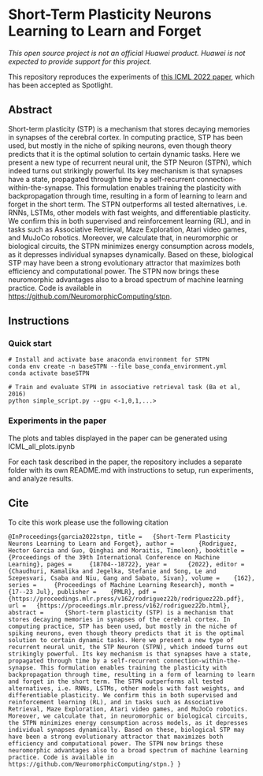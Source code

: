 # Short-Term Plasticity Neurons Learning to Learn and Forget
_This open source project is not an official Huawei product. Huawei is not expected to provide support for this project._

This repository reproduces the experiments of [this ICML 2022 paper](https://proceedings.mlr.press/v162/rodriguez22b.html), which has been accepted as Spotlight.

## Abstract
Short-term plasticity (STP) is a mechanism that stores decaying memories in synapses of the cerebral cortex. In computing practice, STP has been used, but mostly in the niche of spiking neurons, even though theory predicts that it is the optimal solution to certain dynamic tasks. Here we present a new type of recurrent neural unit, the STP Neuron (STPN), which indeed turns out strikingly powerful. Its key mechanism is that synapses have a state, propagated through time by a self-recurrent connection-within-the-synapse. This formulation enables training the plasticity with backpropagation through time, resulting in a form of learning to learn and forget in the short term. The STPN outperforms all tested alternatives, i.e. RNNs, LSTMs, other models with fast weights, and differentiable plasticity. We confirm this in both supervised and reinforcement learning (RL), and in tasks such as Associative Retrieval, Maze Exploration, Atari video games, and MuJoCo robotics. Moreover, we calculate that, in neuromorphic or biological circuits, the STPN minimizes energy consumption across models, as it depresses individual synapses dynamically. Based on these, biological STP may have been a strong evolutionary attractor that maximizes both efficiency and computational power. The STPN now brings these neuromorphic advantages also to a broad spectrum of machine learning practice.  Code is available in https://github.com/NeuromorphicComputing/stpn.

## Instructions
### Quick start
    # Install and activate base anaconda environment for STPN
    conda env create -n baseSTPN --file base_conda_environment.yml
    conda activate baseSTPN

    # Train and evaluate STPN in associative retrieval task (Ba et al, 2016)
    python simple_script.py --gpu <-1,0,1,...>

### Experiments in the paper
The plots and tables displayed in the paper can be generated using ICML_all_plots.ipynb

For each task described in the paper, the repository includes a separate folder with its own README.md with instructions to setup, run experiments, and analyze results.

## Cite
To cite this work please use the following citation

    @InProceedings{garcia2022stpn, title = 	 {Short-Term Plasticity Neurons Learning to Learn and Forget}, author =       {Rodriguez, Hector Garcia and Guo, Qinghai and Moraitis, Timoleon}, booktitle = 	 {Proceedings of the 39th International Conference on Machine Learning}, pages = 	 {18704--18722}, year = 	 {2022}, editor = 	 {Chaudhuri, Kamalika and Jegelka, Stefanie and Song, Le and Szepesvari, Csaba and Niu, Gang and Sabato, Sivan}, volume = 	 {162}, series = 	 {Proceedings of Machine Learning Research}, month = 	 {17--23 Jul}, publisher =    {PMLR}, pdf = 	 {https://proceedings.mlr.press/v162/rodriguez22b/rodriguez22b.pdf}, url = 	 {https://proceedings.mlr.press/v162/rodriguez22b.html}, abstract = 	 {Short-term plasticity (STP) is a mechanism that stores decaying memories in synapses of the cerebral cortex. In computing practice, STP has been used, but mostly in the niche of spiking neurons, even though theory predicts that it is the optimal solution to certain dynamic tasks. Here we present a new type of recurrent neural unit, the STP Neuron (STPN), which indeed turns out strikingly powerful. Its key mechanism is that synapses have a state, propagated through time by a self-recurrent connection-within-the-synapse. This formulation enables training the plasticity with backpropagation through time, resulting in a form of learning to learn and forget in the short term. The STPN outperforms all tested alternatives, i.e. RNNs, LSTMs, other models with fast weights, and differentiable plasticity. We confirm this in both supervised and reinforcement learning (RL), and in tasks such as Associative Retrieval, Maze Exploration, Atari video games, and MuJoCo robotics. Moreover, we calculate that, in neuromorphic or biological circuits, the STPN minimizes energy consumption across models, as it depresses individual synapses dynamically. Based on these, biological STP may have been a strong evolutionary attractor that maximizes both efficiency and computational power. The STPN now brings these neuromorphic advantages also to a broad spectrum of machine learning practice. Code is available in https://github.com/NeuromorphicComputing/stpn.} }
